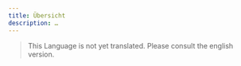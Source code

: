 ```yaml
---
title: Übersicht
description: …
---
```


> This Language is not yet translated. Please consult the english version.
